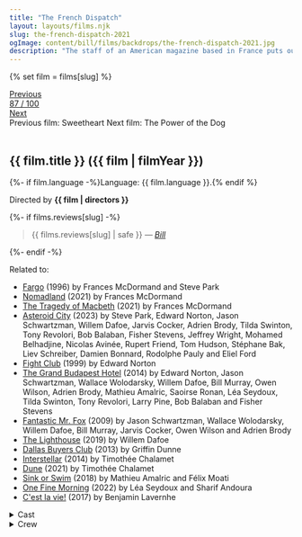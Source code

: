 ```yaml
---
title: "The French Dispatch"
layout: layouts/films.njk
slug: the-french-dispatch-2021
ogImage: content/bill/films/backdrops/the-french-dispatch-2021.jpg
description: "The staff of an American magazine based in France puts out its last issue, with stories featuring an artist sentenced to life imprisonment, student riots, and a kidnapping resolved by a chef."
---
```


{% set film = films[slug] %}

<nav class="films">
  <div class="prev">
    <a href="../sweetheart-2021"><i class="fa-solid fa-chevron-left fa-xs"></i> Previous</a>
  </div>
  <div>
    <a class="simple" href="../">87 / 100</a>
  </div>
  <div class="next">
    <a href="../the-power-of-the-dog-2021">Next <i class="fa-solid fa-chevron-right fa-xs"></i></a>
  </div>
  <div class="hint">
    <span class="prev-hint">
      <span class="sr-only">Previous film:</span>
      Sweetheart
    </span>
    <span class="next-hint">
      <span class="sr-only">Next film:</span>
      The Power of the Dog
    </span>
  </div>
</nav>

<article class="film slug-the-french-dispatch-2021">
  <div class="backdrop-and-poster">
    <img class="poster" src="../films/posters/{{ slug }}.jpg" alt="">
    <img class="backdrop" src="../films/backdrops/{{ slug }}.jpg" alt="">
  </div>

  <h1>{{ film.title }} ({{ film | filmYear }})</h1>

  <p>
    {%- if film.language -%}Language: {{ film.language }}.{% endif %}
    
  </p>

  <p class="director">
    Directed by <strong>{{ film | directors }}</strong>
  </p>

  {%- if films.reviews[slug] -%}
    <blockquote> 
      {{ films.reviews[slug] | safe }} <em>—&nbsp;<a href="/bill">Bill</a></em>
    </blockquote> 
  {%- endif -%}

  <p class="related-films">Related to:</p>
  <ul class="related-films">
  <li><a href="../fargo-1996">Fargo</a> (1996) by Frances McDormand and Steve Park</li>
<li><a href="../nomadland-2021">Nomadland</a> (2021) by Frances McDormand</li>
<li><a href="../the-tragedy-of-macbeth-2021">The Tragedy of Macbeth</a> (2021) by Frances McDormand</li>
<li><a href="../asteroid-city-2023">Asteroid City</a> (2023) by Steve Park, Edward Norton, Jason Schwartzman, Willem Dafoe, Jarvis Cocker, Adrien Brody, Tilda Swinton, Tony Revolori, Bob Balaban, Fisher Stevens, Jeffrey Wright, Mohamed Belhadjine, Nicolas Avinée, Rupert Friend, Tom Hudson, Stéphane Bak, Liev Schreiber, Damien Bonnard, Rodolphe Pauly and Eliel Ford</li>
<li><a href="../fight-club-1999">Fight Club</a> (1999) by Edward Norton</li>
<li><a href="../the-grand-budapest-hotel-2014">The Grand Budapest Hotel</a> (2014) by Edward Norton, Jason Schwartzman, Wallace Wolodarsky, Willem Dafoe, Bill Murray, Owen Wilson, Adrien Brody, Mathieu Amalric, Saoirse Ronan, Léa Seydoux, Tilda Swinton, Tony Revolori, Larry Pine, Bob Balaban and Fisher Stevens</li>
<li><a href="../fantastic-mr-fox-2009">Fantastic Mr. Fox</a> (2009) by Jason Schwartzman, Wallace Wolodarsky, Willem Dafoe, Bill Murray, Jarvis Cocker, Owen Wilson and Adrien Brody</li>
<li><a href="../the-lighthouse-2019">The Lighthouse</a> (2019) by Willem Dafoe</li>
<li><a href="../dallas-buyers-club-2013">Dallas Buyers Club</a> (2013) by Griffin Dunne</li>
<li><a href="../interstellar-2014">Interstellar</a> (2014) by Timothée Chalamet</li>
<li><a href="../dune-2021">Dune</a> (2021) by Timothée Chalamet</li>
<li><a href="../sink-or-swim-2018">Sink or Swim</a> (2018) by Mathieu Amalric and Félix Moati</li>
<li><a href="../one-fine-morning-2022">One Fine Morning</a> (2022) by Léa Seydoux and Sharif Andoura</li>
<li><a href="../cest-la-vie-2017">C'est la vie!</a> (2017) by Benjamin Lavernhe</li>
  </ul>

  <section class="film-detail">
    <div>
      <details>
        <summary>
          <i class="fa-solid fa-masks-theater"></i>
          Cast
        </summary>
        <ul>
          {%- for cast in film.credits.cast -%}
            <li>
              {{ cast.name }} as <em>{{ cast.character }}</em>
            </li>
          {%- endfor -%}
        </ul>
      </details>
      <details>
        <summary>
          <i class="fa-solid fa-clapperboard"></i>
          Crew
        </summary>
        <ul>
          {%- for crew in film.credits.crew -%}
            <li>
              {{ crew.name }} &mdash; <em>{{ crew.job }}</em>
            </li>
          {%- endfor -%}
        </ul>
      </details>
    </div>
  </section>
</article>
